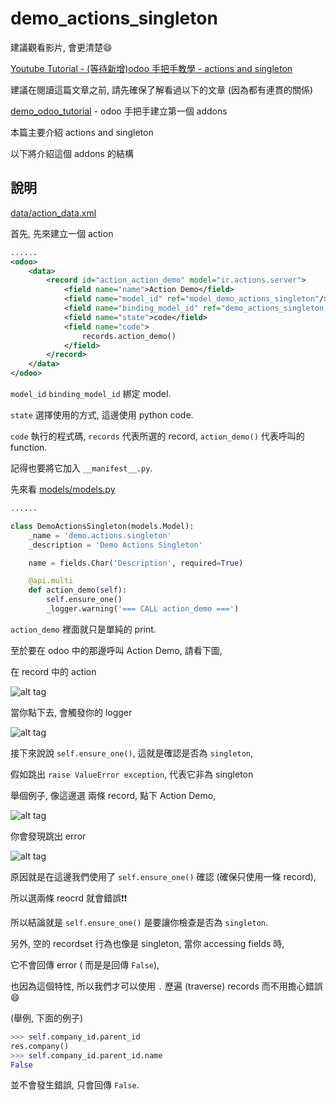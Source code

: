 # demo_actions_singleton

建議觀看影片, 會更清楚:smile:

[Youtube Tutorial - (等待新增)odoo 手把手教學 - actions and singleton]()

建議在閱讀這篇文章之前, 請先確保了解看過以下的文章 (因為都有連貫的關係)

[demo_odoo_tutorial](https://github.com/twtrubiks/odoo-demo-addons-tutorial/tree/master/demo_odoo_tutorial) -  odoo 手把手建立第一個 addons

本篇主要介紹 actions and singleton

以下將介紹這個 addons 的結構

## 說明

[data/action_data.xml](data/action_data.xml)

首先, 先來建立一個 action

```xml
......
<odoo>
    <data>
        <record id="action_action_demo" model="ir.actions.server">
            <field name="name">Action Demo</field>
            <field name="model_id" ref="model_demo_actions_singleton"/>
            <field name="binding_model_id" ref="demo_actions_singleton.model_demo_actions_singleton"/>
            <field name="state">code</field>
            <field name="code">
                records.action_demo()
            </field>
        </record>
    </data>
</odoo>
```

`model_id` `binding_model_id` 綁定 model.

`state` 選擇使用的方式, 這邊使用 python code.

`code` 執行的程式碼, `records` 代表所選的 record, `action_demo()` 代表呼叫的 function.

記得也要將它加入 `__manifest__.py`.

先來看 [models/models.py](models/models.py)

```python
......

class DemoActionsSingleton(models.Model):
    _name = 'demo.actions.singleton'
    _description = 'Demo Actions Singleton'

    name = fields.Char('Description', required=True)

    @api.multi
    def action_demo(self):
        self.ensure_one()
        _logger.warning('=== CALL action_demo ===')
```

`action_demo` 裡面就只是單純的 print.

至於要在 odoo 中的那邊呼叫 Action Demo, 請看下圖,

在 record 中的 action

![alt tag](https://i.imgur.com/cf6NeMr.png)

當你點下去, 會觸發你的 logger

![alt tag](https://i.imgur.com/wbkWbDV.png)

接下來說說 `self.ensure_one()`, 這就是確認是否為 `singleton`,

假如跳出 `raise ValueError exception`, 代表它非為 singleton

舉個例子, 像這邊選 兩條 record, 點下 Action Demo,

![alt tag](https://i.imgur.com/HMV3CHS.png)

你會發現跳出 error

![alt tag](https://i.imgur.com/tpti9Lb.png)

原因就是在這邊我們使用了 `self.ensure_one()` 確認 (確保只使用一條 record),

所以選兩條 reocrd 就會錯誤:exclamation::exclamation:

所以結論就是 `self.ensure_one()` 是要讓你檢查是否為 `singleton`.

另外, 空的 recordset 行為也像是 singleton, 當你 accessing fields 時,

它不會回傳 error ( 而是是回傳 `False`),

也因為這個特性, 所以我們才可以使用 `.` 歷遍 (traverse) records 而不用擔心錯誤:smile:

(舉例, 下面的例子)

```python
>>> self.company_id.parent_id
res.company()
>>> self.company_id.parent_id.name
False
```

並不會發生錯誤, 只會回傳 `False`.